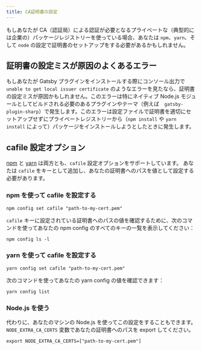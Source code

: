 ```yaml
---
title: CA証明書の設定
---
```


もしあなたが CA（認証局）による認証が必要となるプライベートな（典型的には企業の）パッケージレジストリーを使っている場合、あなたは `npm`、`yarn`、そして `node` の設定で証明書のセットアップをする必要があるかもしれません。

## 証明書の設定ミスが原因のよくあるエラー

もしあなたが Gatsby プラグインをインストールする際にコンソール出力で `unable to get local issuer certificate` のようなエラーを見たなら、証明書の設定ミスが原因かもしれません。このエラーは特にネイティブ Node.js モジュールとしてビルドされる必要のあるプラグインやテーマ（例えば　`gatsby-plugin-sharp`）で発生します。このエラーは設定ファイルで証明書を適切にセットアップせずにプライベートレジストリーから（`npm install` や `yarn install` によって）パッケージをインストールしようとしたときに発生します。

## cafile 設定オプション

[npm](https://docs.npmjs.com/misc/config#cafile) と [yarn](https://yarnpkg.com/lang/en/docs/cli/config/) は両方とも、`cafile` 設定オプションをサポートしています。 あなたは `cafile` をキーとして追加し、あなたの証明書へのパスを値として設定する必要があります。

### npm を使って cafile を設定する

```shell
npm config set cafile "path-to-my-cert.pem"
```

`cafile` キーに設定されている証明書へのパスの値を確認するために、次のコマンドを使ってあなたの npm config のすべてのキーの一覧を表示してください：

```shell
npm config ls -l
```

### yarn を使って cafile を設定する

```shell
yarn config set cafile "path-to-my-cert.pem"
```

次のコマンドを使ってあなたの yarn config の値を確認できます：

```shell
yarn config list
```

### Node.js を使う

代わりに、あなたのマシンの Node.js を使ってこの設定をすることもできます。`NODE_EXTRA_CA_CERTS` 変数であなたの証明書へのパスを export してください。

```shell
export NODE_EXTRA_CA_CERTS=["path-to-my-cert.pem"]
```
